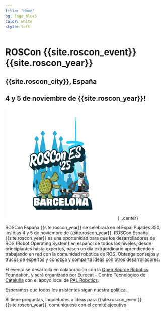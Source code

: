 ```yaml
---
title: "Home"
bg: logo_blue5
color: white
style: left
---
```

# ROSCon {{site.roscon_event}} {{site.roscon_year}}

## {{site.roscon_city}}, España

## 4 y 5 de noviembre de {{site.roscon_year}}!


<img src="./img/RosConES2025_nobg.png" alt="ROSCon {{site.roscon_event}} {{site.roscon_year}}" style="width:70%"/>
{: .center}

ROSCon España {{site.roscon_year}} se celebrará en el Espai Pujades 350, los días 4 y 5 de noviembre de {{site.roscon_year}}. ROSCon España {{site.roscon_year}} es una oportunidad para que los desarrolladores de ROS (Robot Operating System) en español de todos los niveles, desde principiantes hasta expertos, pasen un día extraordinario aprendiendo y trabajando en red con la comunidad robótica de ROS. Obtenga consejos y trucos de expertos y conozca y comparta ideas con otros desarrolladores.

El evento se desarrolla en colaboración con la [Open Source Robotics Foundation](https://www.openrobotics.org), y será organizado por [Eurecat – Centro Tecnológico de Cataluña](https://eurecat.org/home/es/) con el apoyo local de [PAL Robotics](https://pal-robotics.com/es/).

Esperamos que todos los asistentes sigan nuestra [política](#codigo-de-conducta).

Si tiene preguntas, inquietudes o ideas para {{site.roscon_event}} {{site.roscon_year}}, comuníquese con el <a href="mailto:rosconferencespain@gmail.com">comité ejecutivo</a>




